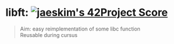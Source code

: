 # libft: [![jaeskim's 42Project Score](https://badge42.herokuapp.com/api/project/azeraoul/Libft)](https://github.com/thezedzed/libft) <br>
> Aim: easy reimplementation of some libc function <br>
> Reusable during cursus

